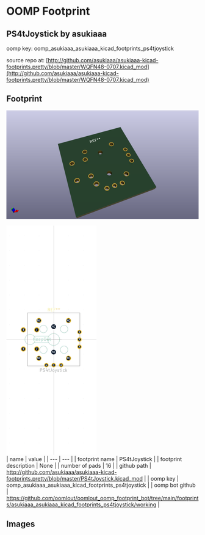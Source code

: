 # OOMP Footprint  
## PS4tJoystick  by asukiaaa  
  
oomp key: oomp_asukiaaa_asukiaaa_kicad_footprints_ps4tjoystick  
  
source repo at: [http://github.com/asukiaaa/asukiaaa-kicad-footprints.pretty/blob/master/WQFN48-0707.kicad_mod](http://github.com/asukiaaa/asukiaaa-kicad-footprints.pretty/blob/master/WQFN48-0707.kicad_mod)  
## Footprint  
  
[![working_kicad_pcb_3d.png](working_kicad_pcb_3d_600.png)](working_kicad_pcb_3d.png)  
  
[![working.png](working_600.png)](working.png)  
| name | value | 
| --- | --- | 
| footprint name | PS4tJoystick | 
| footprint description | None | 
| number of pads | 16 | 
| github path | http://github.com/asukiaaa/asukiaaa-kicad-footprints.pretty/blob/master/PS4tJoystick.kicad_mod | 
| oomp key | oomp_asukiaaa_asukiaaa_kicad_footprints_ps4tjoystick | 
| oomp bot github | https://github.com/oomlout/oomlout_oomp_footprint_bot/tree/main/footprints/asukiaaa_asukiaaa_kicad_footprints_ps4tjoystick/working | 
## Images  
